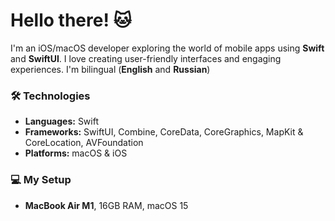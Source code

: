 # Hello there! 🐱

I'm an iOS/macOS developer exploring the world of mobile apps using **Swift** and **SwiftUI**. I love creating user-friendly interfaces and engaging experiences. I'm bilingual (**English** and **Russian**)

### 🛠️ Technologies
- **Languages:** Swift
- **Frameworks:** SwiftUI, Combine, CoreData, CoreGraphics, MapKit & CoreLocation, AVFoundation
- **Platforms:** macOS & iOS

### 💻 My Setup
- **MacBook Air M1**, 16GB RAM, macOS 15
